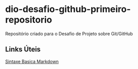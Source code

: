 # dio-desafio-github-primeiro-repositorio
Repositório criado para o Desafio de Projeto sobre Git/GitHub


## Links Úteis
[Sintaxe Basica Markdown](https://www.markdownguide.org/basic-syntax/)
